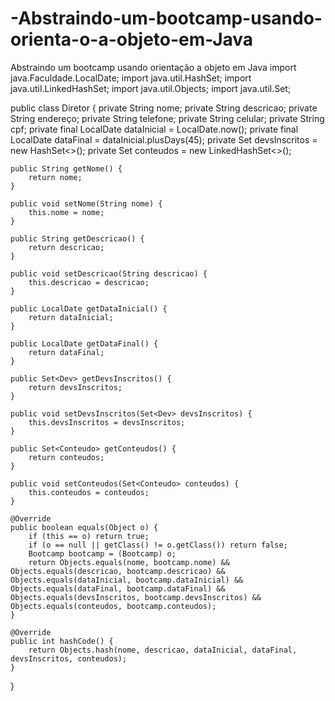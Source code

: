# -Abstraindo-um-bootcamp-usando-orienta-o-a-objeto-em-Java
 Abstraindo um bootcamp usando orientação a objeto em Java
import java.Faculdade.LocalDate;
import java.util.HashSet;
import java.util.LinkedHashSet;
import java.util.Objects;
import java.util.Set;

public class Diretor {
    private String nome;
    private String descricao;
    private String endereço;
    private String telefone;
    private String celular;
    private String cpf;
    private final LocalDate dataInicial = LocalDate.now();
    private final LocalDate dataFinal = dataInicial.plusDays(45);
    private Set<Dev> devsInscritos = new HashSet<>();
    private Set<Conteudo> conteudos = new LinkedHashSet<>();


    public String getNome() {
        return nome;
    }

    public void setNome(String nome) {
        this.nome = nome;
    }

    public String getDescricao() {
        return descricao;
    }

    public void setDescricao(String descricao) {
        this.descricao = descricao;
    }

    public LocalDate getDataInicial() {
        return dataInicial;
    }

    public LocalDate getDataFinal() {
        return dataFinal;
    }

    public Set<Dev> getDevsInscritos() {
        return devsInscritos;
    }

    public void setDevsInscritos(Set<Dev> devsInscritos) {
        this.devsInscritos = devsInscritos;
    }

    public Set<Conteudo> getConteudos() {
        return conteudos;
    }

    public void setConteudos(Set<Conteudo> conteudos) {
        this.conteudos = conteudos;
    }

    @Override
    public boolean equals(Object o) {
        if (this == o) return true;
        if (o == null || getClass() != o.getClass()) return false;
        Bootcamp bootcamp = (Bootcamp) o;
        return Objects.equals(nome, bootcamp.nome) && Objects.equals(descricao, bootcamp.descricao) && Objects.equals(dataInicial, bootcamp.dataInicial) && Objects.equals(dataFinal, bootcamp.dataFinal) && Objects.equals(devsInscritos, bootcamp.devsInscritos) && Objects.equals(conteudos, bootcamp.conteudos);
    }

    @Override
    public int hashCode() {
        return Objects.hash(nome, descricao, dataInicial, dataFinal, devsInscritos, conteudos);
    }
}
